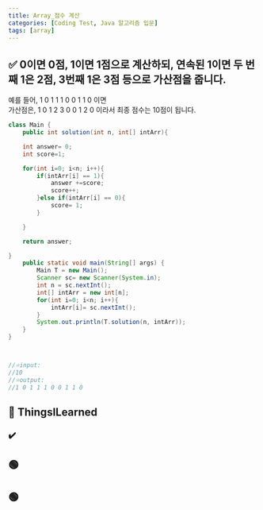```yaml
---
title: Array_점수 계산
categories: [Coding Test, Java 알고리즘 입문]
tags: [array]
---
```


## ✅ 0이면 0점, 1이면 1점으로 계산하되, 연속된 1이면 두 번째 1은 2점, 3번째 1은 3점 등으로 가산점을 줍니다.

예를 들어, 1 0 1 1 1 0 0 1 1 0 이면 <br>
가산점은, 1 0 1 2 3 0 0 1 2 0 이라서 최종 점수는 10점이 됩니다. <br>

```java
class Main {
    public int solution(int n, int[] intArr){

    int answer= 0;
    int score=1;

    for(int i=0; i<n; i++){
        if(intArr[i] == 1){
            answer +=score;
            score++;
        }else if(intArr[i] == 0){
            score= 1;
        }

    }

    return answer;

}
    public static void main(String[] args) {
        Main T = new Main();
        Scanner sc= new Scanner(System.in);
        int n = sc.nextInt();
        int[] intArr = new int[n];
        for(int i=0; i<n; i++){
            intArr[i]= sc.nextInt();
        }
        System.out.println(T.solution(n, intArr));
    }
}



//⭐️input:
//10
//⭐️output:
//1 0 1 1 1 0 0 1 1 0
```

## 🔵 ThingsILearned

### ✔️

## 🟢

## 🟢
